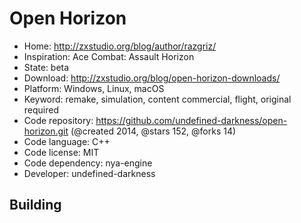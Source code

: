 # Open Horizon

- Home: http://zxstudio.org/blog/author/razgriz/
- Inspiration: Ace Combat: Assault Horizon
- State: beta
- Download: http://zxstudio.org/blog/open-horizon-downloads/
- Platform: Windows, Linux, macOS
- Keyword: remake, simulation, content commercial, flight, original required
- Code repository: https://github.com/undefined-darkness/open-horizon.git (@created 2014, @stars 152, @forks 14)
- Code language: C++
- Code license: MIT
- Code dependency: nya-engine
- Developer: undefined-darkness

## Building
